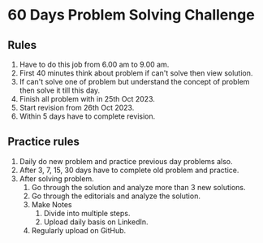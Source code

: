 # 60 Days Problem Solving Challenge

## Rules
1. Have to do this job from 6.00 am to 9.00 am.
2. First 40 minutes think about problem if can't solve then view solution.
3. If can't solve one of problem but understand the concept of problem then solve it till this day.
4. Finish all problem with in 25th Oct 2023.
5. Start revision from 26th Oct 2023.
6. Within 5 days have to complete revision.


## Practice rules
1. Daily do new problem and practice previous day problems also.
2. After 3, 7, 15, 30 days have to complete old problem and practice.
3. After solving problem.
    1. Go through the solution and analyze more than 3 new solutions.
    2. Go through the editorials and analyze the solution.
    3. Make Notes
        1. Divide into multiple steps.
        2. Upload daily basis on LinkedIn.
    4. Regularly upload on GitHub.
    